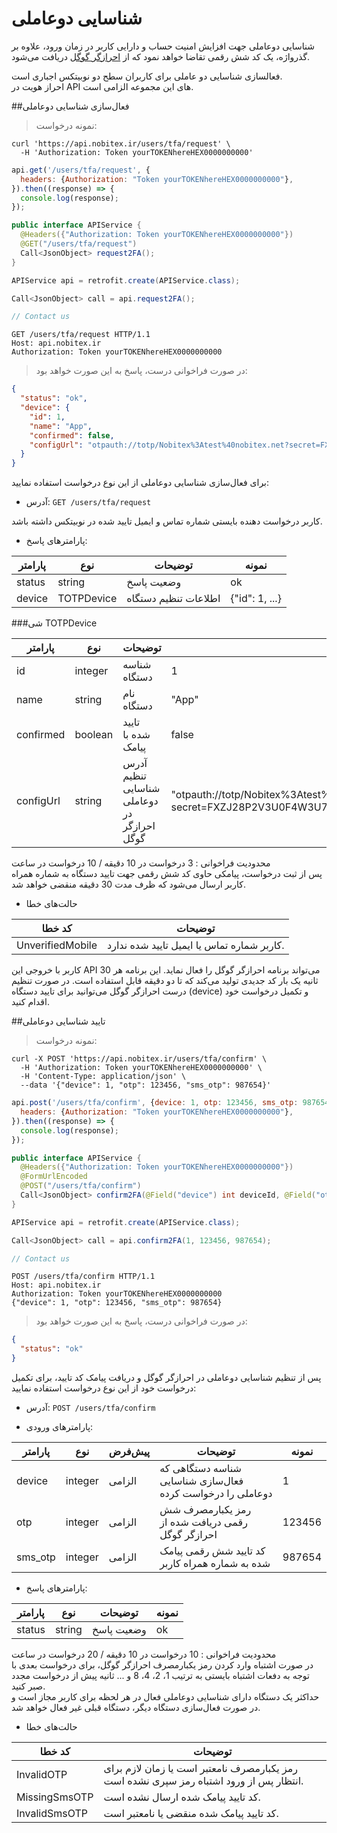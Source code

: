 # شناسایی دوعاملی
شناسایی دوعاملی جهت افزایش امنیت حساب و دارایی کاربر در زمان ورود، علاوه بر گذرواژه، یک کد شش رقمی تقاضا خواهد نمود که از [احرازگر گوگل](https://play.google.com/store/apps/details?id=com.google.android.apps.authenticator2 "Google Authenticator") دریافت می‌شود.

<aside class="notice">
فعالسازی شناسایی دو عاملی برای کاربران سطح دو نوبیتکس اجباری است.
</aside>

<aside class="notice">
احراز هویت در API های این مجموعه الزامی است.
</aside>

##فعال‌سازی شناسایی دوعاملی

>نمونه درخواست:

```shell
curl 'https://api.nobitex.ir/users/tfa/request' \
  -H 'Authorization: Token yourTOKENhereHEX0000000000'
```

```javascript
api.get('/users/tfa/request', {
  headers: {Authorization: "Token yourTOKENhereHEX0000000000"},
}).then((response) => {
  console.log(response);
});
```

```java
public interface APIService {
  @Headers({"Authorization: Token yourTOKENhereHEX0000000000"})
  @GET("/users/tfa/request")
  Call<JsonObject> request2FA();
}

APIService api = retrofit.create(APIService.class);

Call<JsonObject> call = api.request2FA();
```

```swift
// Contact us
```

```plaintext
GET /users/tfa/request HTTP/1.1
Host: api.nobitex.ir
Authorization: Token yourTOKENhereHEX0000000000
```

> در صورت فراخوانی درست، پاسخ به این صورت خواهد بود:

```json
{
  "status": "ok",
  "device": {
    "id": 1,
    "name": "App",
    "confirmed": false,
    "configUrl": "otpauth://totp/Nobitex%3Atest%40nobitex.net?secret=FXZJ28P2V3U0F4W3U7707EYIKNBJAKR6&algorithm=SHA1&digits=6&period=30&issuer=Nobitex"
  }
}
```

برای فعال‌سازی شناسایی دوعاملی از این نوع درخواست استفاده نمایید:

* آدرس: `GET /users/tfa/request`

<aside class="notice">
کاربر درخواست دهنده بایستی شماره تماس و ایمیل تایید شده در نوبیتکس داشته باشد.
</aside>

* پارامترهای پاسخ:

پارامتر | نوع | توضیحات | نمونه
------- | ---- | --------- | ---------
status | string | وضعیت پاسخ | ok
device | TOTPDevice | اطلاعات تنظیم دستگاه | {"id": 1, ...}

###شی TOTPDevice

پارامتر | نوع | توضیحات | نمونه
------- | ---- | --------- | ---------
id | integer | شناسه دستگاه | 1
name | string | نام دستگاه | "App"
confirmed | boolean | تایید شده با پیامک | false
configUrl | string | آدرس تنظیم شناسایی دوعاملی در احرازگر گوگل | <span class="long">"otpauth://totp/Nobitex%3Atest%40nobitex.net?secret=FXZJ28P2V3U0F4W3U7707EYIKNBJAKR6&algorithm=SHA1&digits=6&period=30&issuer=Nobitex"</span>


<aside class="notice">
محدودیت فراخوانی : 3 درخواست در 10 دقیقه / 10 درخواست در ساعت
</aside>

<aside class="notice">
پس از ثبت درخواست، پیامکی حاوی کد شش رقمی جهت تایید دستگاه به شماره همراه کاربر ارسال می‌شود که ظرف مدت 30 دقیقه منقضی خواهد شد.
</aside>

* حالت‌های خطا

کد خطا | توضیحات
---- | ----
UnverifiedMobile | کاربر شماره تماس یا ایمیل تایید شده ندارد.

کاربر با خروجی این API می‌تواند برنامه احرازگر گوگل را فعال نماید. این برنامه هر 30 ثانیه یک بار کد جدیدی تولید می‌کند که تا دو دقیقه قابل استفاده است.
در صورت تنظیم درست احرازگر گوگل می‌توانید برای تایید دستگاه (device) و تکمیل درخواست خود اقدام کنید.


##تایید شناسایی دوعاملی

>نمونه درخواست:

```shell
curl -X POST 'https://api.nobitex.ir/users/tfa/confirm' \
  -H 'Authorization: Token yourTOKENhereHEX0000000000' \
  -H 'Content-Type: application/json' \
  --data '{"device": 1, "otp": 123456, "sms_otp": 987654}'
```

```javascript
api.post('/users/tfa/confirm', {device: 1, otp: 123456, sms_otp: 987654}, {
  headers: {Authorization: "Token yourTOKENhereHEX0000000000"},
}).then((response) => {
  console.log(response);
});
```

```java
public interface APIService {
  @Headers({"Authorization: Token yourTOKENhereHEX0000000000"})
  @FormUrlEncoded
  @POST("/users/tfa/confirm")
  Call<JsonObject> confirm2FA(@Field("device") int deviceId, @Field("otp") int otp, @Field("sms_otp") int smsOtp);
}

APIService api = retrofit.create(APIService.class);

Call<JsonObject> call = api.confirm2FA(1, 123456, 987654);
```

```swift
// Contact us
```

```plaintext
POST /users/tfa/confirm HTTP/1.1
Host: api.nobitex.ir
Authorization: Token yourTOKENhereHEX0000000000
{"device": 1, "otp": 123456, "sms_otp": 987654}
```

> در صورت فراخوانی درست، پاسخ به این صورت خواهد بود:

```json
{
  "status": "ok"
}
```

پس از تنظیم شناسایی دوعاملی در احرازگر گوگل و دریافت پیامک کد تایید، برای تکمیل درخواست خود از این نوع درخواست استفاده نمایید:

* آدرس: `POST /users/tfa/confirm`

* پارامترهای ورودی:

پارامتر | نوع | پیش‌فرض | توضیحات | نمونه
------- | ---- | ---- | --------- | ---------
device | integer | الزامی | شناسه دستگاهی که فعال‌سازی شناسایی دوعاملی را درخواست کرده | 1
otp | integer | الزامی | رمز یکبارمصرف شش رقمی دریافت شده از احرازگر گوگل | 123456
sms_otp | integer | الزامی | کد تایید شش رقمی پیامک شده به شماره همراه کاربر | 987654

* پارامترهای پاسخ:

پارامتر | نوع | توضیحات | نمونه
------- | ---- | --------- | ---------
status | string | وضعیت پاسخ | ok

<aside class="notice">
محدودیت فراخوانی : 10 درخواست در 10 دقیقه / 20 درخواست در ساعت
</aside>

<aside class="notice">
در صورت اشتباه وارد کردن رمز یکبارمصرف احرازگر گوگل، برای درخواست بعدی با توجه به دفعات اشتباه بایستی به ترتیب 1، 2، 4، 8 و ... ثانیه پیش از درخواست مجدد صبر کنید.
</aside>

<aside class="notice">
حداکثر یک دستگاه دارای شناسایی دوعاملی فعال در هر لحظه برای کاربر مجاز است و در صورت فعال‌سازی دستگاه دیگر، دستگاه قبلی غیر فعال خواهد شد.
</aside>

* حالت‌های خطا

کد خطا | توضیحات
---- | ----
InvalidOTP | رمز یکبارمصرف نامعتبر است یا زمان لازم برای انتظار پس از ورود اشتباه رمز سپری نشده است.
MissingSmsOTP | کد تایید پیامک شده ارسال نشده است.
InvalidSmsOTP | کد تایید پیامک شده منقضی یا نامعتبر است.
